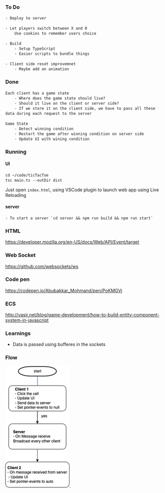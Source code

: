 ### To Do

    - Deploy to server
    
    - Let players switch between X and 0
        Use cookies to remember users choice

    - Build 
        - Setup TypeScript
        - Easier scripts to bundle things
    
    - Client side reset improvemnet 
        - Maybe add an animation

### Done
    
    Each client has a game state
        - Where does the game state should live?
        - Should it live on the client or server side? 
        - If we store it on the client side, we have to pass all these data during each request to the server 
    
    Game State
        - Detect winning condition
        - Restart the game after winning condition on server side
        - Update UI with wining condition

### Running

#### UI 

```
cd ~/code/ticTacToe
tsc main.ts --outDir dist
```

Just open `index.html`, using VSCode plugin to launch web app using Live Reloading 
#### server
    - To start a server `cd server && npm run build && npm run start`

### HTML
https://developer.mozilla.org/en-US/docs/Web/API/Event/target

### Web Socket
https://github.com/websockets/ws

### Code pen
https://codepen.io/Abubakkar_Mohmand/pen/PoKMGVj

### ECS
http://vasir.net/blog/game-development/how-to-build-entity-component-system-in-javascript

### Learnings
 - Data is passed using bufferes in the sockets

### Flow

![Collaboration Diagram](/ttt.png).



